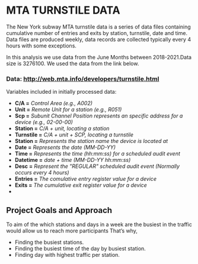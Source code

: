 # MTA TURNSTILE DATA

The New York subway MTA turnstile data is a series of data files containing cumulative number of entries and exits by station, turnstile, date and time. Data files are produced weekly, data records are collected typically every 4 hours with some exceptions.<br/> 

In this analysis we use data from the June Months between 2018-2021.Data size is 3276100. We used the data from the link below.<br/> 
### Data: http://web.mta.info/developers/turnstile.html

Variables included in initially processed data:

- **C/A =**  *Control Area (e.g., A002)*
- **Unit =**  *Remote Unit for a station (e.g., R051)*
- **Scp =** *Subunit Channel Position represents an specific address for a device (e.g., 02-00-00)*
- **Station =** *C/A + unit, locating a station*
- **Turnstile =** *C/A + unit + SCP, locating a turnstile*
- **Station =** *Represents the station name the device is located at*
- **Date =** *Represents the date (MM-DD-YY)*
- **Time =** *Represents the time (hh:mm:ss) for a scheduled audit event*
- **Datetime =** *date + time (MM-DD-YY hh:mm:ss)*
- **Desc =** *Represent the "REGULAR" scheduled audit event (Normally occurs every 4 hours)*
- **Entries =** *The comulative entry register value for a device*
- **Exits =** *The cumulative exit register value for a device*
- 
## Project Goals and Approach
To aim of  the which stations and days in a week are the busiest in the traffic would allow us to reach more participants That’s why,

- Finding the busiest stations.
- Finding the busiest time of the day by busiest station.
- Finding day with highest traffic per station.
